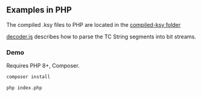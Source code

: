 ## Examples in PHP

The compiled .ksy files to PHP are located in the [compiled-ksy folder](compiled_ksy)

[decoder.js](decoder.js) describes how to parse the TC String segments into bit streams.

### Demo

Requires PHP 8+, Composer.

```php
composer install

php index.php
```